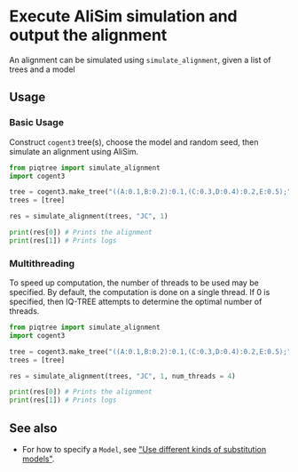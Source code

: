 # Execute AliSim simulation and output the alignment

An alignment can be simulated using `simulate_alignment`, given a list of trees and a model

## Usage

### Basic Usage

Construct `cogent3` tree(s), choose the model and random seed, then simulate an alignment using AliSim.

```python
from piqtree import simulate_alignment
import cogent3

tree = cogent3.make_tree("((A:0.1,B:0.2):0.1,(C:0.3,D:0.4):0.2,E:0.5);")
trees = [tree]

res = simulate_alignment(trees, "JC", 1)

print(res[0]) # Prints the alignment
print(res[1]) # Prints logs
```

### Multithreading

To speed up computation, the number of threads to be used may be specified.
By default, the computation is done on a single thread. If 0 is specified,
then IQ-TREE attempts to determine the optimal number of threads.

```python
from piqtree import simulate_alignment
import cogent3

tree = cogent3.make_tree("((A:0.1,B:0.2):0.1,(C:0.3,D:0.4):0.2,E:0.5);")
trees = [tree]

res = simulate_alignment(trees, "JC", 1, num_threads = 4)

print(res[0]) # Prints the alignment
print(res[1]) # Prints logs
```

## See also

- For how to specify a `Model`, see ["Use different kinds of substitution models"](using_substitution_models.md).

